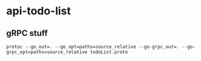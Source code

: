 # api-todo-list


## gRPC stuff

```
protoc --go_out=. --go_opt=paths=source_relative --go-grpc_out=. --go-grpc_opt=paths=source_relative todoList.proto
```
